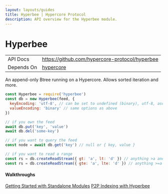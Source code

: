 ```yaml
---
layout: layouts/guides
title: Hyperbee | Hypercore Protocol
description: API overview for the Hyperbee module.
---
```


# Hyperbee

<table class="module-table">
  <tr>
    <td class="row-name">API Docs</td>
    <td><a href="https://github.com/hypercore-protocol/hyperbee" class="external">https://github.com/hypercore-protocol/hyperbee</a></td>
  </tr>
  <tr>
    <td class="row-name">Depends On</td>
    <td>
      <a href="../hypercore/" title="hypercore">hypercore</a>
    </td>
  </tr>
</table>

An append-only Btree running on a Hypercore. Allows sorted iteration and more.

```js
const Hyperbee = require('hyperbee')
const db = new Hyperbee(feed, {
  keyEncoding: 'utf-8', // can be set to undefined (binary), utf-8, ascii or and abstract-encoding
  valueEncoding: 'binary' // same options as above
})

// if you own the feed
await db.put('key', 'value')
await db.del('some-key')

// if you want to query the feed
const node = await db.get('key') // null or { key, value }

// if you want to read a range
const rs = db.createReadStream({ gt: 'a', lt: 'd' }) // anything >a and <d
const rs = db.createReadStream({ gte: 'a', lte: 'd' }) // anything >=a and <=d
```

<div class="linklists two">
  <div class="linklist">
    <h4>Walkthroughs</h4>
    <a href="../../getting-started/standalone-modules/">Getting Started with Standalone Modules</a>
    <a href="../../walkthroughs/p2p-indexing-with-hyperbee/">P2P Indexing with Hyperbee</a>
  </div>
</div>